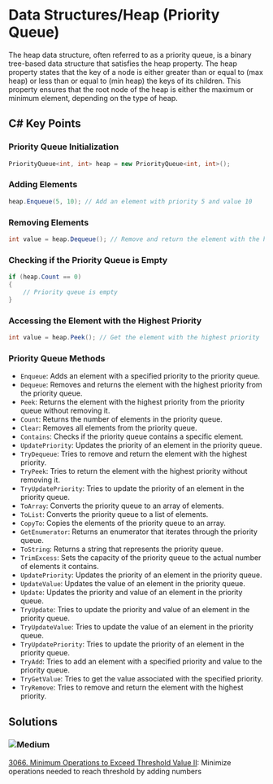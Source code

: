 # Data Structures/Heap (Priority Queue)

The heap data structure, often referred to as a priority queue, is a binary tree-based data structure that satisfies the heap property. The heap property states that the key of a node is either greater than or equal to (max heap) or less than or equal to (min heap) the keys of its children. This property ensures that the root node of the heap is either the maximum or minimum element, depending on the type of heap.

## C# Key Points

### Priority Queue Initialization

```csharp
PriorityQueue<int, int> heap = new PriorityQueue<int, int>();
```

### Adding Elements

```csharp
heap.Enqueue(5, 10); // Add an element with priority 5 and value 10
```

### Removing Elements

```csharp
int value = heap.Dequeue(); // Remove and return the element with the highest priority
```

### Checking if the Priority Queue is Empty

```csharp
if (heap.Count == 0)
{
    // Priority queue is empty
}
```

### Accessing the Element with the Highest Priority

```csharp
int value = heap.Peek(); // Get the element with the highest priority
```

### Priority Queue Methods

- `Enqueue`: Adds an element with a specified priority to the priority queue.
- `Dequeue`: Removes and returns the element with the highest priority from the priority queue.
- `Peek`: Returns the element with the highest priority from the priority queue without removing it.
- `Count`: Returns the number of elements in the priority queue.
- `Clear`: Removes all elements from the priority queue.
- `Contains`: Checks if the priority queue contains a specific element.
- `UpdatePriority`: Updates the priority of an element in the priority queue.
- `TryDequeue`: Tries to remove and return the element with the highest priority.
- `TryPeek`: Tries to return the element with the highest priority without removing it.
- `TryUpdatePriority`: Tries to update the priority of an element in the priority queue.
- `ToArray`: Converts the priority queue to an array of elements.
- `ToList`: Converts the priority queue to a list of elements.
- `CopyTo`: Copies the elements of the priority queue to an array.
- `GetEnumerator`: Returns an enumerator that iterates through the priority queue.
- `ToString`: Returns a string that represents the priority queue.
- `TrimExcess`: Sets the capacity of the priority queue to the actual number of elements it contains.
- `UpdatePriority`: Updates the priority of an element in the priority queue.
- `UpdateValue`: Updates the value of an element in the priority queue.
- `Update`: Updates the priority and value of an element in the priority queue.
- `TryUpdate`: Tries to update the priority and value of an element in the priority queue.
- `TryUpdateValue`: Tries to update the value of an element in the priority queue.
- `TryUpdatePriority`: Tries to update the priority of an element in the priority queue.
- `TryAdd`: Tries to add an element with a specified priority and value to the priority queue.
- `TryGetValue`: Tries to get the value associated with the specified priority.
- `TryRemove`: Tries to remove and return the element with the highest priority.


## Solutions

### ![Medium](https://img.shields.io/badge/Medium-fac31d)

[3066. Minimum Operations to Exceed Threshold Value II](/Data%20Structures%2FHeap%20%28Priority%20Queue%29%2F3066.%20Minimum%20Operations%20to%20Exceed%20Threshold%20Value%20II): Minimize operations needed to reach threshold by adding numbers
